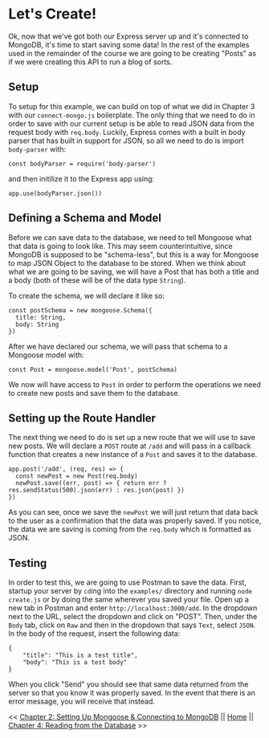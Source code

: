 # Let's Create!

Ok, now that we've got both our Express server up and it's connected to MongoDB, it's time to start saving some data! In the rest of the examples used in the remainder of the course we are going to be creating "Posts" as if we were creating this API to run a blog of sorts.

## Setup

To setup for this example, we can build on top of what we did in Chapter 3 with our `connect-mongo.js` boilerplate. The only thing that we need to do in order to save with our current setup is be able to read JSON data from the request body with `req.body`. Luckily, Express comes with a built in body parser that has built in support for JSON, so all we need to do is import `body-parser` with:

```
const bodyParser = require('body-parser')
```

and then initilize it to the Express app using:

```
app.use(bodyParser.json())
```

## Defining a Schema and Model

Before we can save data to the database, we need to tell Mongoose what that data is going to look like. This may seem counterintuitive, since MongoDB is supposed to be "schema-less", but this is a way for Mongoose to map JSON Object to the database to be stored. When we think about what we are going to be saving, we will have a Post that has both a title and a body (both of these will be of the data type `String`).

To create the schema, we will declare it like so:

```
const postSchema = new mongoose.Schema({
  title: String,
  body: String
})
```

After we have declared our schema, we will pass that schema to a Mongoose model with:

```
const Post = mongoose.model('Post', postSchema)
```

We now will have access to `Post` in order to perform the operations we need to create new posts and save them to the database.

## Setting up the Route Handler

The next thing we need to do is set up a new route that we will use to save new posts. We will declare a `POST` route at `/add` and will pass in a callback function that creates a new instance of a `Post` and saves it to the database.

```
app.post('/add', (req, res) => {
  const newPost = new Post(req.body)
  newPost.save((err, post) => { return err ? res.sendStatus(500).json(err) : res.json(post) })
})
```

As you can see, once we save the `newPost` we will just return that data back to the user as a confirmation that the data was properly saved. If you notice, the data we are saving is coming from the `req.body` which is formatted as JSON.

## Testing

In order to test this, we are going to use Postman to save the data. First, startup your server by `cd`ing into the `examples/` directory and running `node create.js` or by doing the same wherever you saved your file. Open up a new tab in Postman and enter `http://localhost:3000/add`. In the dropdown next to the URL, select the dropdown and click on "POST". Then, under the `Body` tab, click on `Raw` and then in the dropdown that says `Text`, select `JSON`. In the body of the request, insert the following data:

```
{
	"title": "This is a test title",
	"body": "This is a test body"
}
```

When you click "Send" you should see that same data returned from the server so that you know it was properly saved. In the event that there is an error message, you will receive that instead.

<< [Chapter 2: Setting Up Mongoose & Connecting to MongoDB](../Chapter_2/README.md) || [Home](../README.md) || [Chapter 4: Reading from the Database](../Chapter_4/README.md) >>